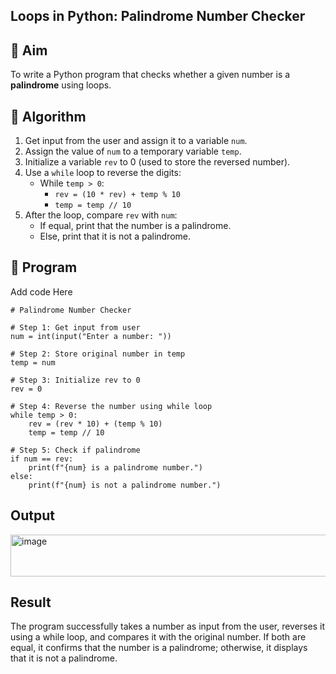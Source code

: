 ## Loops in Python: Palindrome Number Checker

## 🎯 Aim
To write a Python program that checks whether a given number is a **palindrome** using loops.

## 🧠 Algorithm
1. Get input from the user and assign it to a variable `num`.
2. Assign the value of `num` to a temporary variable `temp`.
3. Initialize a variable `rev` to 0 (used to store the reversed number).
4. Use a `while` loop to reverse the digits:
   - While `temp > 0`:
     - `rev = (10 * rev) + temp % 10`
     - `temp = temp // 10`
5. After the loop, compare `rev` with `num`:
   - If equal, print that the number is a palindrome.
   - Else, print that it is not a palindrome.

## 🧾 Program
Add code Here
```
# Palindrome Number Checker

# Step 1: Get input from user
num = int(input("Enter a number: "))

# Step 2: Store original number in temp
temp = num

# Step 3: Initialize rev to 0
rev = 0

# Step 4: Reverse the number using while loop
while temp > 0:
    rev = (rev * 10) + (temp % 10)
    temp = temp // 10

# Step 5: Check if palindrome
if num == rev:
    print(f"{num} is a palindrome number.")
else:
    print(f"{num} is not a palindrome number.")
```
## Output
<img width="797" height="67" alt="image" src="https://github.com/user-attachments/assets/bdf503b2-c6f1-4494-9501-9405560fb05e" />

## Result
The program successfully takes a number as input from the user, reverses it using a while loop, and compares it with the original number.
If both are equal, it confirms that the number is a palindrome; otherwise, it displays that it is not a palindrome.

